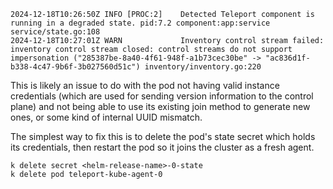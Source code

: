 ```log
2024-12-18T10:26:50Z INFO [PROC:2]    Detected Teleport component is running in a degraded state. pid:7.2 component:app:service service/state.go:108
2024-12-18T10:27:01Z WARN             Inventory control stream failed: inventory control stream closed: control streams do not support impersonation ("285387be-8a40-4f61-948f-a1b73cec30be" -> "ac836d1f-b338-4c47-9b6f-3b027560d51c") inventory/inventory.go:220
```
This is likely an issue to do with the pod not having valid instance credentials (which are used for sending version information to the control plane) and not being able to use its existing join method to generate new ones, or some kind of internal UUID mismatch.

The simplest way to fix this is to delete the pod's state secret which holds its credentials, then restart the pod so it joins the cluster as a fresh agent.

```shell
k delete secret <helm-release-name>-0-state
k delete pod teleport-kube-agent-0 
```